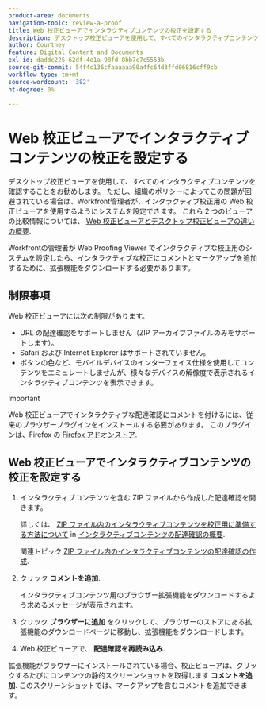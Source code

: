 ```yaml
---
product-area: documents
navigation-topic: review-a-proof
title: Web 校正ビューアでインタラクティブコンテンツの校正を設定する
description: デスクトップ校正ビューアを使用して、すべてのインタラクティブコンテンツを確認することをお勧めします。 ただし、組織のポリシーによってこの問題が回避されている場合は、Workfront管理者が、インタラクティブ校正用の Web 校正ビューアを使用するようにシステムを設定できます。 この 2 つのビューアの比較情報については、「 Web 校正ビューアとデスクトップ校正ビューアの違い」の概要を参照してください。
author: Courtney
feature: Digital Content and Documents
exl-id: daddc225-62df-4e1a-98fd-8bb7c7c5553b
source-git-commit: 54f4c136cfaaaaaa90a4fc64d3ffd06816cff9cb
workflow-type: tm+mt
source-wordcount: '382'
ht-degree: 0%

---
```


# Web 校正ビューアでインタラクティブコンテンツの校正を設定する

デスクトップ校正ビューアを使用して、すべてのインタラクティブコンテンツを確認することをお勧めします。 ただし、組織のポリシーによってこの問題が回避されている場合は、Workfront管理者が、インタラクティブ校正用の Web 校正ビューアを使用するようにシステムを設定できます。 これら 2 つのビューアの比較情報については、 [Web 校正ビューアとデスクトップ校正ビューアの違いの概要](../../../../review-and-approve-work/proofing/proofing-overview/understand-differences-between-web-viewer.md).

Workfrontの管理者が Web Proofing Viewer でインタラクティブな校正用のシステムを設定したら、インタラクティブな校正にコメントとマークアップを追加するために、拡張機能をダウンロードする必要があります。

## 制限事項

Web 校正ビューアには次の制限があります。

* URL の配達確認をサポートしません（ZIP アーカイブファイルのみをサポートします）。
* Safari および Internet Explorer はサポートされていません。
* ボタンの色など、モバイルデバイスのインターフェイス仕様を使用してコンテンツをエミュレートしませんが、様々なデバイスの解像度で表示されるインタラクティブコンテンツを表示できます。

>[!IMPORTANT]
>
>Web 校正ビューアでインタラクティブな配達確認にコメントを付けるには、従来のブラウザープラグインをインストールする必要があります。 このプラグインは、Firefox の [Firefox アドオンストア](https://addons.mozilla.org/en-US/firefox/addon/proofhq-rich-media-review/).

## Web 校正ビューアでインタラクティブコンテンツの校正を設定する

1. インタラクティブコンテンツを含む ZIP ファイルから作成した配達確認を開きます。

   詳しくは、 [ZIP ファイル内のインタラクティブコンテンツを校正用に準備する方法について](../../../../review-and-approve-work/proofing/proofing-overview/interactive-content-proofs.md#howtoprepareaninteractiveziparchive) in [インタラクティブコンテンツの配達確認の概要](../../../../review-and-approve-work/proofing/proofing-overview/interactive-content-proofs.md).

   関連トピック [ZIP ファイル内のインタラクティブコンテンツの配達確認の作成](../../../../review-and-approve-work/proofing/creating-proofs-within-workfront/generate-proof-interactive-content-.md).

1. クリック **コメントを追加**.

   インタラクティブコンテンツ用のブラウザー拡張機能をダウンロードするよう求めるメッセージが表示されます。

1. クリック **ブラウザーに追加** をクリックして、ブラウザーのストアにある拡張機能のダウンロードページに移動し、拡張機能をダウンロードします。
1. Web 校正ビューアで、 **配達確認を再読み込み**.

拡張機能がブラウザーにインストールされている場合、校正ビューアは、クリックするたびにコンテンツの静的スクリーンショットを取得します **コメントを追加**. このスクリーンショットでは、マークアップを含むコメントを追加できます。

 
